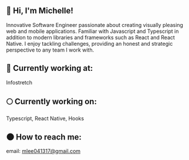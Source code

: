 ## 👼 Hi, I'm Michelle!

Innovative Software Engineer passionate about creating visually pleasing web and mobile applications. Familiar with Javascript and Typescript in addition to modern libraries and frameworks such as React and React Native. I enjoy tackling challenges, providing an honest and strategic perspective to any team I work with.

## 🌙 Currently working at:
Infostretch

## 🌕 Currently working on:
Typescript, React Native, Hooks

## 🌑 How to reach me:
email: mlee041317@gmail.com
